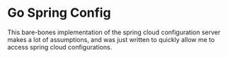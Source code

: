 # Go Spring Config

This bare-bones implementation of the spring cloud configuration server makes a lot of assumptions, and was just written to quickly allow me to access spring cloud configurations.
